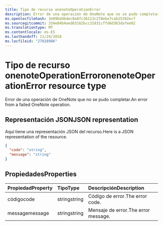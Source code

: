 ```yaml
---
title: Tipo de recurso onenoteOperationError
description: Error de una operación de OneNote que no se pudo completar.
ms.openlocfilehash: 3e09bd4b4ec0a8fc36113c278ebe7cab25392ecf
ms.sourcegitcommit: 334e84b4aed63162bcc31831cffd6d363dafee02
ms.translationtype: MT
ms.contentlocale: es-ES
ms.lasthandoff: 11/29/2018
ms.locfileid: "27028986"
---
```

# <a name="onenoteoperationerror-resource-type"></a><span data-ttu-id="ec1ee-103">Tipo de recurso onenoteOperationError</span><span class="sxs-lookup"><span data-stu-id="ec1ee-103">onenoteOperationError resource type</span></span>

<span data-ttu-id="ec1ee-104">Error de una operación de OneNote que no se pudo completar.</span><span class="sxs-lookup"><span data-stu-id="ec1ee-104">An error from a failed OneNote operation.</span></span>

## <a name="json-representation"></a><span data-ttu-id="ec1ee-105">Representación JSON</span><span class="sxs-lookup"><span data-stu-id="ec1ee-105">JSON representation</span></span>

<span data-ttu-id="ec1ee-106">Aquí tiene una representación JSON del recurso.</span><span class="sxs-lookup"><span data-stu-id="ec1ee-106">Here is a JSON representation of the resource.</span></span>

<!-- {
  "blockType": "resource",
  "optionalProperties": [

  ],
  "@odata.type": "microsoft.graph.onenoteOperationError"
}-->

```json
{
  "code": "string",
  "message": "string"
}

```
## <a name="properties"></a><span data-ttu-id="ec1ee-107">Propiedades</span><span class="sxs-lookup"><span data-stu-id="ec1ee-107">Properties</span></span>
| <span data-ttu-id="ec1ee-108">Propiedad</span><span class="sxs-lookup"><span data-stu-id="ec1ee-108">Property</span></span>     | <span data-ttu-id="ec1ee-109">Tipo</span><span class="sxs-lookup"><span data-stu-id="ec1ee-109">Type</span></span>   |<span data-ttu-id="ec1ee-110">Descripción</span><span class="sxs-lookup"><span data-stu-id="ec1ee-110">Description</span></span>|
|:---------------|:--------|:----------|
|<span data-ttu-id="ec1ee-111">código</span><span class="sxs-lookup"><span data-stu-id="ec1ee-111">code</span></span>|<span data-ttu-id="ec1ee-112">string</span><span class="sxs-lookup"><span data-stu-id="ec1ee-112">string</span></span>|<span data-ttu-id="ec1ee-113">Código de error.</span><span class="sxs-lookup"><span data-stu-id="ec1ee-113">The error code.</span></span>|
|<span data-ttu-id="ec1ee-114">message</span><span class="sxs-lookup"><span data-stu-id="ec1ee-114">message</span></span>|<span data-ttu-id="ec1ee-115">string</span><span class="sxs-lookup"><span data-stu-id="ec1ee-115">string</span></span>|<span data-ttu-id="ec1ee-116">Mensaje de error.</span><span class="sxs-lookup"><span data-stu-id="ec1ee-116">The error message.</span></span>|

<!-- uuid: 8fcb5dbc-d5aa-4681-8e31-b001d5168d79
2015-10-25 14:57:30 UTC -->
<!-- {
  "type": "#page.annotation",
  "description": "onenoteOperationError resource",
  "keywords": "",
  "section": "documentation",
  "tocPath": ""
}-->
